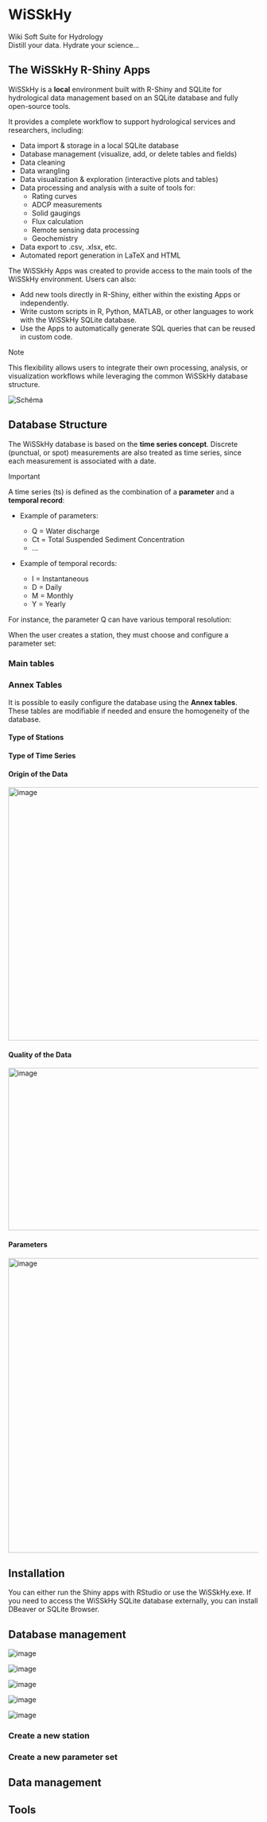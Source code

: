 # WiSSkHy
Wiki Soft Suite for Hydrology   
Distill your data. Hydrate your science...

## The WiSSkHy R-Shiny Apps
WiSSkHy is a **local** environment built with R-Shiny and SQLite for hydrological data management based on an SQLite database and fully open-source tools.

It provides a complete workflow to support hydrological services and researchers, including:

- Data import & storage in a local SQLite database
- Database management (visualize, add, or delete tables and fields)
- Data cleaning
- Data wrangling
- Data visualization & exploration (interactive plots and tables)
- Data processing and analysis with a suite of tools for:
  - Rating curves
  - ADCP measurements
  - Solid gaugings
  - Flux calculation
  - Remote sensing data processing
  - Geochemistry
- Data export to .csv, .xlsx, etc.
- Automated report generation in LaTeX and HTML

The WiSSkHy Apps was created to provide access to the main tools of the WiSSkHy environment. Users can also:
- Add new tools directly in R-Shiny, either within the existing Apps or independently.
- Write custom scripts in R, Python, MATLAB, or other languages to work with the WiSSkHy SQLite database.
- Use the Apps to automatically generate SQL queries that can be reused in custom code.

> [!Note]  
> This flexibility allows users to integrate their own processing, analysis, or visualization workflows while leveraging the common WiSSkHy database structure.



![Schéma](https://github.com/user-attachments/assets/03230a04-b6dd-41fa-8070-0fb65640880b)

## Database Structure
The WiSSkHy database is based on the **time series concept**. Discrete (punctual, or spot) measurements are also treated as time series, since each measurement is associated with a date.

> [!Important]
>A time series (ts) is defined as the combination of a **parameter** and a **temporal record**:

- Example of parameters:  
  - Q = Water discharge  
  - Ct = Total Suspended Sediment Concentration  
  - ...  

- Example of temporal records:  
  - I = Instantaneous  
  - D = Daily  
  - M = Monthly  
  - Y = Yearly  

 For instance, the parameter Q can have various temporal resolution: 
 
 
 When the user creates a station, they must choose and configure a parameter set:


 

### Main tables


### Annex Tables

It is possible to easily configure the database using the **Annex tables**. These tables are modifiable if needed and ensure the homogeneity of the database.

#### Type of Stations

#### Type of Time Series

#### Origin of the Data

<img width="1607" height="510" alt="image" src="https://github.com/user-attachments/assets/95a7ee5d-13e4-4a43-8165-c8f2d3fe8581" />



#### Quality of the Data

<img width="1600" height="327" alt="image" src="https://github.com/user-attachments/assets/95ae4ef9-2f3b-47e0-bb40-7995f8cc9890" />



#### Parameters

<img width="1588" height="593" alt="image" src="https://github.com/user-attachments/assets/01a364ff-0140-49f0-ba66-e368a6aef73f" />


## Installation
You can either run the Shiny apps with RStudio or use the WiSSkHy.exe. 
If you need to access the WiSSkHy SQLite database externally, you can install DBeaver or SQLite Browser.

## Database management

![image](https://github.com/user-attachments/assets/d1e9c9dd-d984-45d8-b551-fcca412655c0)
  
![image](https://github.com/user-attachments/assets/81cc87d5-0a6f-4f83-92d0-a5151a946691)
  
![image](https://github.com/user-attachments/assets/f48482c7-6c99-40d2-8ad3-a6adcd3dbc8e)
  
![image](https://github.com/user-attachments/assets/2059dbba-1017-447b-a18a-47fda594a6cc)
  
![image](https://github.com/user-attachments/assets/37fd623e-2f08-4731-aea2-f100496b4a10)

### Create a new station


### Create a new parameter set

## Data management


## Tools

